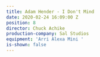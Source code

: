```yaml
---
title: Adam Hender - I Don't Mind
date: 2020-02-24 16:09:00 Z
position: 8
director: Chuck Achike
production-company: Sal Studios
equipment: 'Arri Alexa Mini '
is-shown: false
---
```


